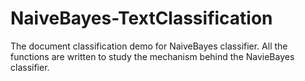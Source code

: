 # NaiveBayes-TextClassification
The document classification demo for NaiveBayes classifier. All the functions are written to study the mechanism behind the NavieBayes classifier.
